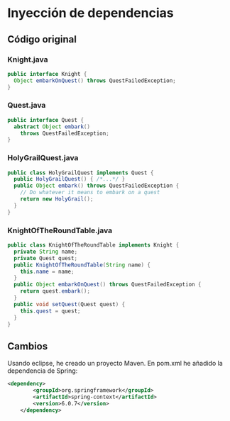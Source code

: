 # Inyección de dependencias

## Código original

### Knight.java

```java
public interface Knight {
  Object embarkOnQuest() throws QuestFailedException;
}
```

### Quest.java

```java
public interface Quest {
  abstract Object embark()
    throws QuestFailedException;
}
```

### HolyGrailQuest.java
```java
public class HolyGrailQuest implements Quest {
  public HolyGrailQuest() { /*...*/ }
  public Object embark() throws QuestFailedException {
    // Do whatever it means to embark on a quest
    return new HolyGrail();
  }
}
```

### KnightOfTheRoundTable.java

```java
public class KnightOfTheRoundTable implements Knight {
  private String name;
  private Quest quest;
  public KnightOfTheRoundTable(String name) {
    this.name = name;
  }
  public Object embarkOnQuest() throws QuestFailedException {
    return quest.embark();
  }
  public void setQuest(Quest quest) {
    this.quest = quest;
  }
}
```

## Cambios

Usando eclipse, he creado un proyecto Maven. En pom.xml he añadido la dependencia de Spring:
```xml
<dependency>
	    <groupId>org.springframework</groupId>
	    <artifactId>spring-context</artifactId>
	    <version>6.0.7</version>
  	</dependency>
```



